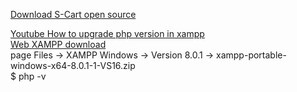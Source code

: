 

[Download S-Cart open source](https://s-cart.org/en/download.html)  




[Youtube How to upgrade php version in xampp](https://www.youtube.com/watch?v=75tzlkJphwQ&ab_channel=TSDurjoy)   
[Web XAMPP download](https://sourceforge.net/projects/xampp/)   
page Files  ->  XAMPP Windows -> Version 8.0.1 -> xampp-portable-windows-x64-8.0.1-1-VS16.zip      
$ php -v    




